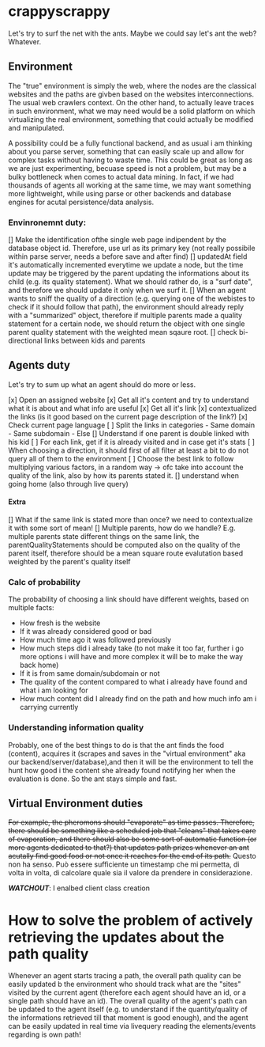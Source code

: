 # crappyscrappy
Let's try to surf the net with the ants. Maybe we could say let's ant the web?
Whatever.

## Environment
The "true" environment is simply the web, where the nodes are the classical websites and the paths are givben based on the websites interconnections. The usual web crawlers context. On the other hand, to actually leave traces in such environment, what we may need would be a solid platform on which virtualizing the real environment, something that could actually be modified and manipulated.

A possibility could be a fully functional backend, and as usual i am thinking about you parse server, something that can easily scale up and allow for complex tasks without having to waste time. This could be great as long as we are just experimenting, becuase speed is not a problem, but may be a bulky bottleneck when comes to actual data mining. In fact, if we had thousands of agents all working at the same time, we may want something more lightweight, while using parse or other backends and database engines for acutal persistence/data analysis.

### Envinronemnt duty:
[] Make the identification ofthe single web page indipendent by the database object id. Therefore, use url as its primary key (not really possibile within parse server, needs a before save and after find)
[] updatedAt field it's automatically incremented everytime we update a node, but the time update may be triggered by the parent updating the informations about its child (e.g. its quality statement). What we should rather do, is a "surf date", and therefore we should update it only when we surf it.
[] When an agent wants to sniff the quality of a direction (e.g. querying one of the webistes to check if it should follow that path), the environment should already reply with a "summarized" object, therefore if multiple parents made a quality statement for a certain node, we should return the object with one single parent quality statement with the weighted mean sqaure root.
[] check bi-directional links between kids and parents


## Agents duty
Let's try to sum up what an agent should do more or less.

 [x] Open an assigned website
 [x] Get all it's content and try to understand what it is about and what info are useful
 [x] Get all it's link
 [x] contextualized the links (is it good based on the current page description of the link?)
 [x] Check current page language
 [ ] Split the links in categories
     - Same domain
     - Same subdomain
     - Else
[] Understand if one parent is double linked with his kid
 [ ] For each link, get if it is already visited and in case get it's stats
 [ ] When choosing a direction, it should first of all filter at least a bit to do not query all of them to the environment
 [ ] Choose the best link to follow multiplying various factors, in a random way -> ofc take into account the quality of the link, also by how its parents stated it.
 [] understand when going home (also through live query)

#### Extra
[] What if the same link is stated more than once? we need to contextualize it with some sort of mean!
[] Multiple parents, how do we handle? E.g. multiple parents state different things on the same link, the parentQualityStatements should be computed also on the quality of the parent itself, therefore should be a mean square route evalutation based weighted by the parent's quality itself

### Calc of probability
The probability of choosing a link should have different weights, based on multiple facts:
- How fresh is the website
- If it was already considered good or bad
- How much time ago it was followed previously
- How much steps did i already take (to not make it too far, further i go more options i will have and more complex  it will be to make the way back home)
- If it is from same domain/subdomain or not
- The quality of the content compared to what i already have found and what i am looking for
- How much content did I already find on the path and how much info am i carrying currently

### Understanding information quality
Probably, one of the best things to do is that the ant finds the food (content), acquires it (scrapes and saves in the "virtual environment" aka our backend/server/database),and then it will be the environment to tell the hunt how good i the content she already found notifying her when the evaluation is done. So the ant stays simple and fast.

## Virtual Environment duties
<del> For example, the pheromons should "evaporate" as time passes. Therefore, there should be something like a scheduled job that "cleans" that takes care of evaporation, and there should also be some sort of automatic function (or more agents dedicated to that?) that updates path prizes whenever an ant acutally find good food or not once it reaches for the end of its path.</del>
Questo non ha senso. Può essere sufficiente un timestamp che mi permetta, di volta in volta, di calcolare quale sia il valore da prendere in considerazione.

***WATCHOUT***: I enalbed client class creation

# How to solve the problem of actively retrieving the updates about the path quality
Whenever an agent starts tracing a path, the overall path quality can be easily updated b the environment who should track what are the "sites" visited by the current agent (therefore each agent should have an id, or a single path should have an id). The overall quality of the agent's path can be updated to the agent itself (e.g. to understand if the quantity/quality of the informations retrieved till that moment is good enough), and the agent can be easily updated in real time via livequery reading the elements/events regarding is own path!